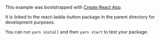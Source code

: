 This example was bootstrapped with [Create React App](https://github.com/facebook/create-react-app).

It is linked to the react-ladda-button package in the parent directory for development purposes.

You can run `yarn install` and then `yarn start` to test your package.
